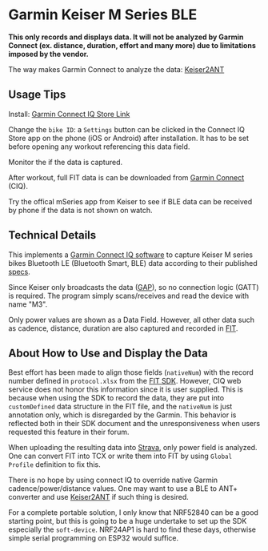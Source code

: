 # Garmin Keiser M Series BLE 
**This only records and displays data. It will not be analyzed by Garmin Connect (ex. distance, duration, effort and many more) due to limitations imposed by the vendor.**

The way makes Garmin Connect to analyze the data: [Keiser2ANT](https://github.com/tao-j/Keiser2ANT)

## Usage Tips
Install: [Garmin Connect IQ Store Link](https://apps.garmin.com/en-US/apps/3ff8a2fc-dc5d-4509-a7d8-33d7f7d43a45)

Change the `bike ID`: a `Settings` button can be clicked in the Connect IQ Store app on the phone (iOS or Android) after installation. It has to be set before opening any workout referencing this data field.

Monitor the if the data is captured.

After workout, full FIT data is can be downloaded from [Garmin Connect](https://connect.garmin.com) (CIQ).

Try the offical mSeries app from Keiser to see if BLE data can be received by phone if the data is not shown on watch.

## Technical Details
This implements a [Garmin Connect IQ software](https://developer.garmin.com/connect-iq/) to capture Keiser M series bikes Bluetooth LE (Bluetooth Smart, BLE) data according to their published [specs](https://dev.keiser.com/mseries/direct/).

Since Keiser only broadcasts the data ([GAP](https://learn.adafruit.com/introduction-to-bluetooth-low-energy/gap)), so no connection logic (GATT) is required. The program simply scans/receives and read the device with name "M3".

Only power values are shown as a Data Field. However, all other data such as cadence, distance, duration are also captured and recorded in [FIT](https://developer.garmin.com/fit/protocol/).

## About How to Use and Display the Data
Best effort has been made to align those fields (`nativeNum`) with the record number defined in `protocol.xlsx` from the [FIT SDK](`https://developer.garmin.com/fit/download/`). However, CIQ web service does not honor this information since it is user supplied. This is because when using the SDK to record the data, they are put into `customDefined` data structure in the FIT file, and the `nativeNum` is just annotation only, which is disregarded by the Garmin. This behavior is reflected both in their SDK document and the unresponsiveness when users requested this feature in their forum.

When uploading the resulting data into [Strava](https://strava.com), only power field is analyzed. One can convert FIT into TCX or write them into FIT by using `Global Profile` definition to fix this. 

There is no hope by using connect IQ to override native Garmin cadence/power/distance values. One may want to use a BLE to ANT+ converter and use [Keiser2ANT](https://github.com/tao-j/Keiser2ANT) if such thing is desired. 

For a complete portable solution, I only know that NRF52840 can be a good starting point, but this is going to be a huge undertake to set up the SDK especially the `soft-device`. NRF24AP1 is hard to find these days, otherwise simple serial programming on ESP32 would suffice.
